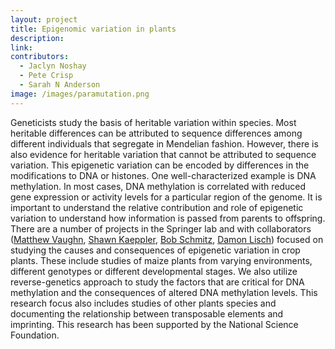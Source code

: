 ```yaml
---
layout: project
title: Epigenomic variation in plants
description:
link: 
contributors:
  - Jaclyn Noshay
  - Pete Crisp
  - Sarah N Anderson
image: /images/paramutation.png
---
```


Geneticists study the basis of heritable variation within species.  Most heritable differences can be attributed to sequence differences among different individuals that segregate in Mendelian fashion.  However, there is also evidence for heritable variation that cannot be attributed to sequence variation.  This epigenetic variation can be encoded by differences in the modifications to DNA or histones.  One well-characterized example is DNA methylation.  In most cases, DNA methylation is correlated with reduced gene expression or activity levels for a particular region of the genome.  It is important to understand the relative contribution and role of epigenetic variation to understand how information is passed from parents to offspring.  There are a number of projects in the Springer lab and with collaborators ([Matthew Vaughn](https://www.tacc.utexas.edu/about/directory/matthew-vaughn), [Shawn Kaeppler](https://agronomy.wisc.edu/shawn-kaeppler/), [Bob Schmitz](http://schmitzlab.genetics.uga.edu/), [Damon Lisch](https://ag.purdue.edu/btny/Pages/Profile.aspx?strAlias=dlisch&intDirDeptID=10)) focused on studying the causes and consequences of epigenetic variation in crop plants.  These include studies of maize plants from varying environments, different genotypes or different developmental stages.  We also utilize reverse-genetics approach to study the factors that are critical for DNA methylation and the consequences of altered DNA methylation levels.  This research focus also includes studies of other plants species and documenting the relationship between transposable elements and imprinting.  This research has been supported by the National Science Foundation.
